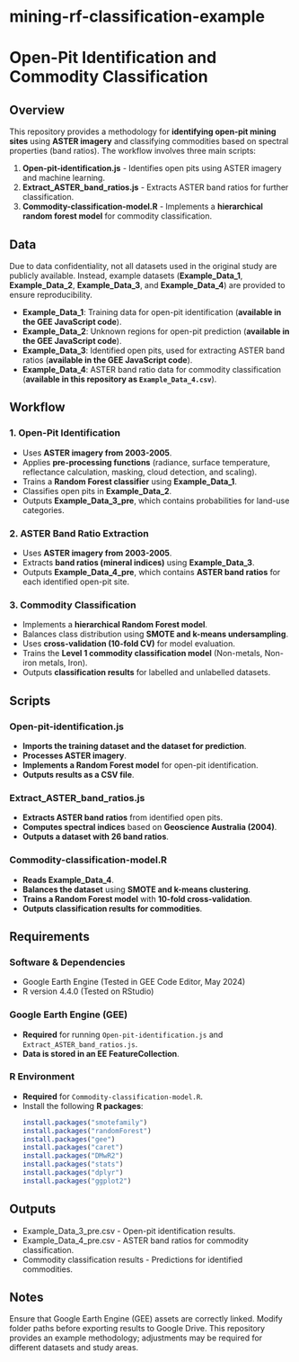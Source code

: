 # mining-rf-classification-example

# Open-Pit Identification and Commodity Classification

## Overview

This repository provides a methodology for **identifying open-pit mining sites** using **ASTER imagery** and classifying commodities based on spectral properties (band ratios). The workflow involves three main scripts:

1. **Open-pit-identification.js** - Identifies open pits using ASTER imagery and machine learning.
2. **Extract_ASTER_band_ratios.js** - Extracts ASTER band ratios for further classification.
3. **Commodity-classification-model.R** - Implements a **hierarchical random forest model** for commodity classification.

## Data

Due to data confidentiality, not all datasets used in the original study are publicly available. Instead, example datasets (**Example_Data_1**, **Example_Data_2**, **Example_Data_3**, and **Example_Data_4**) are provided to ensure reproducibility.

- **Example_Data_1**: Training data for open-pit identification (**available in the GEE JavaScript code**).
- **Example_Data_2**: Unknown regions for open-pit prediction (**available in the GEE JavaScript code**).
- **Example_Data_3**: Identified open pits, used for extracting ASTER band ratios (**available in the GEE JavaScript code**).
- **Example_Data_4**: ASTER band ratio data for commodity classification (**available in this repository as `Example_Data_4.csv`**).

## Workflow

### 1. Open-Pit Identification

- Uses **ASTER imagery from 2003-2005**.
- Applies **pre-processing functions** (radiance, surface temperature, reflectance calculation, masking, cloud detection, and scaling).
- Trains a **Random Forest classifier** using **Example_Data_1**.
- Classifies open pits in **Example_Data_2**.
- Outputs **Example_Data_3_pre**, which contains probabilities for land-use categories.

### 2. ASTER Band Ratio Extraction

- Uses **ASTER imagery from 2003-2005**.
- Extracts **band ratios (mineral indices)** using **Example_Data_3**.
- Outputs **Example_Data_4_pre**, which contains **ASTER band ratios** for each identified open-pit site.

### 3. Commodity Classification

- Implements a **hierarchical Random Forest model**.
- Balances class distribution using **SMOTE and k-means undersampling**.
- Uses **cross-validation (10-fold CV)** for model evaluation.
- Trains the **Level 1 commodity classification model** (Non-metals, Non-iron metals, Iron).
- Outputs **classification results** for labelled and unlabelled datasets.

## Scripts

### **Open-pit-identification.js**

- **Imports the training dataset and the dataset for prediction**.
- **Processes ASTER imagery**.
- **Implements a Random Forest model** for open-pit identification.
- **Outputs results as a CSV file**.

### **Extract_ASTER_band_ratios.js**

- **Extracts ASTER band ratios** from identified open pits.
- **Computes spectral indices** based on **Geoscience Australia (2004)**.
- **Outputs a dataset with 26 band ratios**.

### **Commodity-classification-model.R**

- **Reads Example_Data_4**.
- **Balances the dataset** using **SMOTE and k-means clustering**.
- **Trains a Random Forest model** with **10-fold cross-validation**.
- **Outputs classification results for commodities**.

## Requirements

### **Software & Dependencies**
- Google Earth Engine (Tested in GEE Code Editor, May 2024)
- R version 4.4.0 (Tested on RStudio)
  
### **Google Earth Engine (GEE)**
- **Required** for running `Open-pit-identification.js` and `Extract_ASTER_band_ratios.js`.
- **Data is stored in an EE FeatureCollection**.
  
### **R Environment**
- **Required** for `Commodity-classification-model.R`.
- Install the following **R packages**:
  ```r
  install.packages("smotefamily")
  install.packages("randomForest")
  install.packages("gee")
  install.packages("caret")
  install.packages("DMwR2")
  install.packages("stats")
  install.packages("dplyr")
  install.packages("ggplot2")
  
## Outputs
- Example_Data_3_pre.csv - Open-pit identification results.
- Example_Data_4_pre.csv - ASTER band ratios for commodity classification.
- Commodity classification results - Predictions for identified commodities.

## Notes
  Ensure that Google Earth Engine (GEE) assets are correctly linked.
  Modify folder paths before exporting results to Google Drive.
  This repository provides an example methodology; adjustments may be required for different datasets and study areas.
